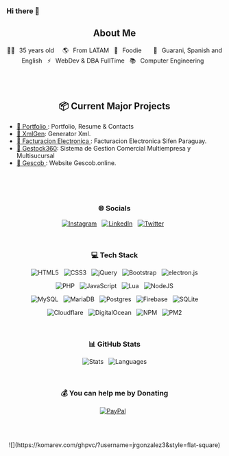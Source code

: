 ### Hi there 👋
 
<!--
**jrgonzalez3/jrgonzalez3** is a ✨ _special_ ✨ repository because its `README.md` (this file) appears on your GitHub profile.

Here are some ideas to get you started:

- 🔭 I’m currently working on ...
- 🌱 I’m currently learning ...
- 👯 I’m looking to collaborate on ...
- 🤔 I’m looking for help with ...
- 💬 Ask me about ...
- 📫 How to reach me: ...
- 😄 Pronouns: ...
- ⚡ Fun fact: ...
-->


<!-- ![banner]()  -->

<h2 align="center">  About Me </h2>
<p align="center">
👰🏻⠀35 years old &nbsp;  &nbsp; 🌎⠀From LATAM &nbsp; 🍕⠀Foodie &nbsp;  &nbsp;  &nbsp; 💬⠀Guarani, Spanish and English &nbsp; ⚡⠀WebDev & DBA FullTime &nbsp; 📚⠀Computer Engineering &nbsp; 
</p>



<br><br>

<h2 align="center"> 📦 Current Major Projects </h2>
<ul>
    <li><a href="https://github.com/jrgonzalez3/jrgonzalez3.github.io">🎫 Portfolio </a>: Portfolio, Resume & Contacts </li>
    <li><a href="https://github.com/jrgonzalez3/facturacionelectronicapy-xmlgen">🎫 XmlGen</a>: Generator Xml.</li>
    <li><a href="https://github.com/jrgonzalez3/facturacionElectronica">🎫 Facturacion Electronica </a>:  Facturacion Electronica Sifen Paraguay.</li>
    <li><a href="https://github.com/jrgonzalez3/gestock360-xmlgen">🎫 Gestock360</a>: Sistema de Gestion Comercial Multiempresa y Multisucursal</li>
    <li><a href="https://github.com/jrgonzalez3/gescob_landing">🎫 Gescob </a>: Website Gescob.online.</li>
  
</ul>

<br><br><br>

<h3 align="center"> 🌐 Socials </h3>
<p align="center">
    <!-- <a target="_blank" href="https://gescob.online"><img alt="Gescob" src="https://img.shields.io/badge/Discord-%237289DA.svg?logo=discord&logoColor=white"/></a> &nbsp; -->
    <a target="_blank" href="https://instagram.com/jrgonzalez3"><img alt="Instagram" src="https://img.shields.io/badge/Instagram-%23E4405F.svg?logo=Instagram&logoColor=white"/></a> &nbsp; 
    <a href="https://www.linkedin.com/in/justoramon/" rel="nofollow"><img alt="LinkedIn" title="Perfil Profesional" src="https://camo.githubusercontent.com/a151dcd3cd0add73ee4446f97775fe47a7683056a5e5e39e14725bc895b91543/68747470733a2f2f736869656c64732e696f2f62616467652f2d4c494e4b4544494e2d3030373742352e7376673f267374796c653d666f722d7468652d6261646765266c6f676f3d6c696e6b6564696e266c6f676f436f6c6f723d7768697465" data-canonical-src="https://shields.io/badge/-LINKEDIN-0077B5.svg?&amp;style=for-the-badge&amp;logo=linkedin&amp;logoColor=white" style="max-width: 100%;"></a> &nbsp; 
     <a target="_blank" href="https://twitter.com/ciberexitosos"><img alt="Twitter" src="https://img.shields.io/badge/Twitter-%231DA1F2.svg?logo=Twitter&logoColor=white"/></a> &nbsp;
</p>

<br>

<h3 align="center"> 💻 Tech Stack </h3>
<p align="center">
    <img alt="HTML5" src="https://img.shields.io/badge/html5-%23E34F26.svg?style=flat&logo=html5&logoColor=white"/> &nbsp;
    <img alt="CSS3" src="https://img.shields.io/badge/css3-%231572B6.svg?style=flat&logo=css3&logoColor=white"/> &nbsp;
    <img alt="jQuery" src="https://img.shields.io/badge/jquery-%230769AD.svg?style=flat&logo=jquery&logoColor=white"/> &nbsp;
    <img alt="Bootstrap" src="https://img.shields.io/badge/bootstrap-%23563D7C.svg?style=flat&logo=bootstrap&logoColor=white"/> &nbsp;
    <img alt="electron.js" src="https://img.shields.io/badge/electron-191970?style=flat&logo=Electron&logoColor=white"/>
</p>
<p align="center">
    <img alt="PHP" src="https://img.shields.io/badge/php-%23777BB4.svg?style=flat&logo=php&logoColor=white"/> &nbsp;
    <img alt="JavaScript" src="https://img.shields.io/badge/javascript-%23323330.svg?style=flat&logo=javascript&logoColor=%23F7DF1E"/> &nbsp;
    <img alt="Lua" src="https://img.shields.io/badge/lua-%232C2D72.svg?style=flat&logo=lua&logoColor=white"/> &nbsp;
    <img alt="NodeJS" src="https://img.shields.io/badge/node.js-6DA55F?style=flat&logo=node.js&logoColor=white"/>
</p>
<p align="center">
    <img alt="MySQL" src="https://img.shields.io/badge/MySQL-%2300f.svg?style=flat&logo=mysql&logoColor=white"/> &nbsp;
    <img alt="MariaDB" src="https://img.shields.io/badge/MariaDB-003545?style=flat&logo=mariadb&logoColor=white"/> &nbsp;
    <img alt="Postgres" src="https://img.shields.io/badge/PostgreSQL-%23316192.svg?style=flat&logo=postgresql&logoColor=white"/> &nbsp;
    <img alt="Firebase" src="https://img.shields.io/badge/Firebase-%23039BE5.svg?style=flat&logo=firebase"/> &nbsp;
    <img alt="SQLite" src="https://img.shields.io/badge/SQLite-%2307405e.svg?style=flat&logo=sqlite&logoColor=white"/>
</p>
<p align="center">
    <img alt="Cloudflare" src="https://img.shields.io/badge/Cloudflare-F38020?style=flat&logo=Cloudflare&logoColor=white"/> &nbsp;
    <img alt="DigitalOcean" src="https://img.shields.io/badge/DigitalOcean-%230167ff.svg?style=flat&logo=digitalOcean&logoColor=white"/> &nbsp;
   <img alt="NPM" src="https://img.shields.io/badge/NPM-%23000000.svg?style=flat&logo=npm&logoColor=white"/> &nbsp;
    <img alt="PM2" src="https://img.shields.io/badge/PM2-%2336117e.svg?style=flat&logo=PM2&logoColor=white"/>
</p>

<br>

<h3 align="center"> 📊 GitHub Stats </h3>
<p align="center">
    <img alt="Stats" src="https://github-readme-stats.vercel.app/api?username=jrgonzalez3&theme=midnight-purple&hide_border=true&include_all_commits=false&count_private=true"/> &nbsp;
    <img alt="Languages" src="https://github-readme-stats.vercel.app/api/top-langs/?username=jrgonzalez3&theme=midnight-purple&hide_border=true&include_all_commits=false&count_private=true&layout=compact"/>
</p>

<br>

<h3 align="center"> 💰 You can help me by Donating </h3>
<p align="center">
    <a target="_blank" href="https://paypal.me/intercambiopaypal1"><img alt="PayPal" src="https://img.shields.io/badge/PayPal-00457C?style=flat&logo=paypal&logoColor=white"/></a> &nbsp;
</p>
<br>
<br>

<p align="center">![](https://komarev.com/ghpvc/?username=jrgonzalez3&style=flat-square)</p>

<br><br>
